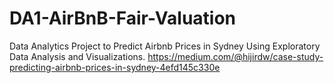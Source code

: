 # DA1-AirBnB-Fair-Valuation
Data Analytics Project to Predict Airbnb Prices in Sydney Using Exploratory Data Analysis and Visualizations.
https://medium.com/@hijirdw/case-study-predicting-airbnb-prices-in-sydney-4efd145c330e

